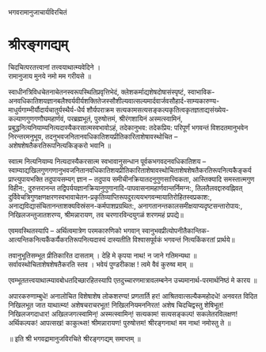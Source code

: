 भगवरामानुजाचार्यविरचितं

# श्रीरङ्गगद्यम्

चिदचित्परतत्त्वानां तत्त्वयाथात्म्यवेदिने ।  
रामानुजाय मुनये नमो मम गरीयसे ॥  

स्वाधीनत्रिविधचेतनाचेतनस्वरूपस्थितिप्रवृत्तिभेदं, क्लेशकर्माद्यशेषदोषासंस्पृष्टं, स्वाभाविक-अनवधिकातिशयज्ञानबलैश्वर्यवीर्यशक्तितेजस्सौशील्यवात्सल्यमार्दवार्जवसौहार्द-साम्यकारुण्य-माधुर्यगाम्भीर्यौदार्यचातुर्यस्थैर्य-धैर्य शौर्यपराक्रम सत्यकामसत्यसङ्कल्पकृतित्वकृतज्ञताद्यसंख्येय-कल्याणगुणगणौघमहार्णवं, परब्रह्मभूतं, पुरुषोत्तमं, श्रीरंगशायिनं अस्मत्स्वामिनं, प्रबुद्धनित्यनियाम्यनित्यदास्यैकरसात्मस्वभावोऽहं, तदेकानुभव: तदेकप्रिय: परिपूर्णं भगवन्तं विशदतमानुभवेन निरन्तरमनुभूय, तदनुभवजनितानवधिकातिशयप्रीतिकारिताशेषावस्थोचित – अशेषशेषतैकरतिरूपनित्यकिङ्करो भवानि ॥

स्वात्म नित्यनियाम्य नित्यदास्यैकरसात्म स्वभावानुसन्धान पूर्वकभगवदनवधिकातिशय – स्वाम्याद्यखिलगुणगणानुभवजनितानवधिकातिशयप्रीतिकारिताशेषावस्थोचिताशेषशेषतैकरतिरूपनित्यकैङ्कर्य प्राप्त्युपायभक्ति तदुपायसम्यग् ज्ञान – तदुपाय समीचीनक्रियातदनुगुणसात्त्विकता, आस्तिक्यादि समस्तात्मगुण विहीन:, दुरुत्तरानन्त तद्विपर्ययज्ञानक्रियानुगुणानादि-पापवासनामहार्णवान्तर्निमग्न:, तिलतैलवद्दारुवह्निवत् दुर्विवेचत्रिगुणक्षणक्षरणस्वभावाचेतन-प्रकृतिव्याप्तिरूपदुरत्ययभगवन्मायातिरोहितस्वप्रकाश:, अनाद्यविद्यासंचितानन्ताशक्यविस्रंसन-कर्मपाशप्रग्रथित:, अनागतानन्तकालसमीक्षयाप्यदृष्टसन्तारोपाय:, निखिलजन्तुजातशरण्य, श्रीमन्नारायण, तव चरणारविन्दयुगळं शरणमहं प्रपद्ये॥

एवमवस्थितस्यापि – अर्थित्वमात्रेण परमकारुणिको भगवान् स्वानुभवप्रीत्योपनीतैकान्तिक-आत्यन्तिकनित्यकैंकर्यैकरतिरूपनित्यदास्यं दास्यतीति विश्वासपूर्वकं भगवन्तं नित्यकिंकरतां प्रार्थये॥

तवानुभूतिसम्भूत प्रीतिकारित दासताम् ।
देहि मे कृपया नाथ! न जाने गतिमन्यथा ॥  
सर्वावस्थोचिताशेषशेषतैकरति स्तव ।
भवेयं पुण्डरीकाक्ष ! त्वमे वैवं कुरुष्व माम् ॥

एवम्भूततत्त्वयाथात्म्यावबोधतदिच्छारहितस्यापि एतदुच्चारणमात्रावलम्बनेन उच्यमानार्थ-परमार्थनिष्ठं मे कारय ॥

अपारकरुणाम्बुधे! अनालोचित विशेषाशेष लोकशरण्य! प्रणतार्ति हर! आश्रितवात्सल्यैकमहोदधे! अनवरत विदित निखिलभूत जात याथात्म्य! अशेषचराचरभूत! निखिलनियमननिरत! अशेष चिदचिद्वस्तु शेषिभूत! निखिलजगदाधार! अखिलजगत्स्वामिन्! अस्मत्स्वामिन्! सत्यकाम! सत्यसङ्कल्प! सकलेतरविलक्षण! अर्थिकल्पक! आपत्सख! काकुत्थ्स! श्रीमन्नारायण! पुरुषोत्तम! श्रीरङ्गनाथ! मम नाथ! नमोस्तु ते ॥

॥ इति श्री भगवद्रामानुजविरचिते श्रीरङ्गगद्यम् समाप्तम् ॥
